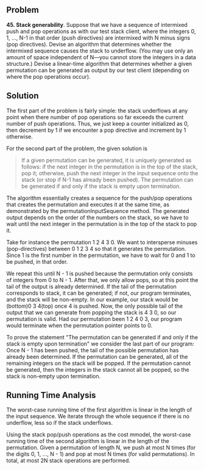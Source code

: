 ## Problem
**45. Stack generability**. Suppose that we have a sequence of intermixed push and pop operations as with our test stack client, where the integers 0, 1, ..., N-1 in that order (push directives) are intermixed with N minus signs (pop directives). Devise an algorithm that determines whether the intermixed sequence causes the stack to underflow. (You may use only an amount of space independent of N—you cannot store the integers in a data structure.) 
Devise a linear-time algorithm that determines whether a given permutation can be generated as output by our test client (depending on where the pop operations occur).

## Solution
The first part of the problem is fairly simple: the stack underflows at any point when there number of pop operations so far exceeds the current number of push operations. Thus, we just keep a counter initialized as 0, then decrement by 1 if we encounter a pop directive and increment by 1 otherwise. 

For the second part of the problem, the given solution is
> If a given permutation can be generated, it is uniquely generated as follows: if the next integer in the permutation is in the top of the stack, pop it; otherwise, push the next integer in the input sequence onto the stack (or stop if N-1 has already been pushed). The permutation can be generated if and only if the stack is empty upon termination.

The algorithm essentially creates a sequence for the push/pop operations that creates the permutation and executes it at the same time, as demonstrated by the permutationInputSequence method. The generated output depends on the order of the numbers on the stack, so we have to wait until the next integer in the permutation is in the top of the stack to pop it. 

Take for instance the permutation 1 2 4 3 0. We want to intersperse minuses (pop-directives) between 0 1 2 3 4 so that it generates the permutation. Since 1 is the first number in the permutation, we have to wait for 0 and 1 to be pushed, in that order. 

We repeat this until N - 1 is pushed because the permutation only consists of integers from 0 to N - 1. After that, we only allow pops, so at this point the tail of the output is already determined. If the tail of the permutation corresponds to stack, it can be generated; if not, our program terminates, and the stack will be non-empty. In our example, our stack would be (bottom)0 3 4(top) once 4 is pushed. Now, the only possible tail of the output that we can generate from popping the stack is 4 3 0, so our permutation is valid. Had our permutation been 1 2 4 0 3, our program would terminate when the permutation pointer points to 0.  

To prove the statement "The permutation can be generated if and only if the stack is empty upon termination" we consider the last part of our program: Once N - 1 has been pushed, the tail of the possible permutation has already been determined. If the permutation can be generated, all of the remaining integers on the stack will be popped. If the permutation cannot be generated, then the integers in the stack cannot all be popped, so the stack is non-empty upon termination.

## Running Time Analysis
The worst-case running time of the first algorithm is linear in the length of the input sequence. We iterate through the whole sequence if there is no underflow, less so if the stack underflows.

Using the stack pop/push operations as the cost mmodel, the worst-case running time of the second algorithm is linear in the length of the permutation. Given a permutation of length N, we push at most N times (for the digits 0, 1, ..., N - 1) and pop at most N times (for valid permutations). In total, at most 2N stack operations are performed.
